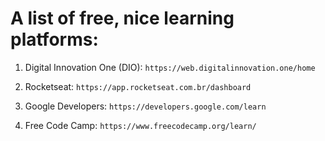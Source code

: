 # A list of free, nice learning platforms:
1. Digital Innovation One (DIO):
`https://web.digitalinnovation.one/home`

2. Rocketseat:
`https://app.rocketseat.com.br/dashboard`

3. Google Developers:
`https://developers.google.com/learn`

4. Free Code Camp:
`https://www.freecodecamp.org/learn/`
